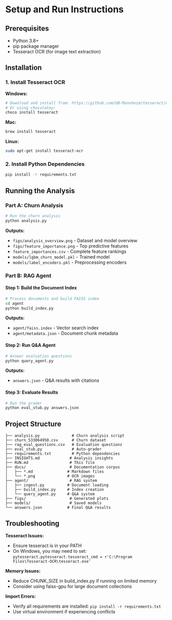 # Setup and Run Instructions

## Prerequisites
- Python 3.8+
- pip package manager
- Tesseract OCR (for image text extraction)

## Installation

### 1. Install Tesseract OCR
**Windows:**
```bash
# Download and install from: https://github.com/UB-Mannheim/tesseract/wiki
# Or using chocolatey:
choco install tesseract
```

**Mac:**
```bash
brew install tesseract
```

**Linux:**
```bash
sudo apt-get install tesseract-ocr
```

### 2. Install Python Dependencies
```bash
pip install -r requirements.txt
```

## Running the Analysis

### Part A: Churn Analysis
```bash
# Run the churn analysis
python analysis.py
```

**Outputs:**
- `figs/analysis_overview.png` - Dataset and model overview
- `figs/feature_importance.png` - Top predictive features
- `feature_importances.csv` - Complete feature rankings
- `models/lgbm_churn_model.pkl` - Trained model
- `models/label_encoders.pkl` - Preprocessing encoders

### Part B: RAG Agent

#### Step 1: Build the Document Index
```bash
# Process documents and build FAISS index
cd agent
python build_index.py
```

**Outputs:**
- `agent/faiss.index` - Vector search index
- `agent/metadata.json` - Document chunk metadata

#### Step 2: Run Q&A Agent
```bash
# Answer evaluation questions
python query_agent.py
```

**Outputs:**
- `answers.json` - Q&A results with citations

#### Step 3: Evaluate Results
```bash
# Run the grader
python eval_stub.py answers.json
```

## Project Structure
```
├── analysis.py              # Churn analysis script
├── churn_533064950.csv      # Churn dataset
├── rag_eval_questions.csv   # Evaluation questions
├── eval_stub.py             # Auto-grader
├── requirements.txt         # Python dependencies
├── INSIGHTS.md             # Analysis insights
├── RUN.md                  # This file
├── docs/                   # Documentation corpus
│   ├── *.md               # Markdown files
│   └── *.png              # OCR images
├── agent/                  # RAG system
│   ├── ingest.py          # Document loading
│   ├── build_index.py     # Index creation
│   └── query_agent.py     # Q&A system
├── figs/                   # Generated plots
├── models/                 # Saved models
└── answers.json           # Final Q&A results
```

## Troubleshooting

**Tesseract Issues:**
- Ensure tesseract is in your PATH
- On Windows, you may need to set: `pytesseract.pytesseract.tesseract_cmd = r'C:\Program Files\Tesseract-OCR\tesseract.exe'`

**Memory Issues:**
- Reduce CHUNK_SIZE in build_index.py if running on limited memory
- Consider using faiss-gpu for large document collections

**Import Errors:**
- Verify all requirements are installed: `pip install -r requirements.txt`
- Use virtual environment if experiencing conflicts
